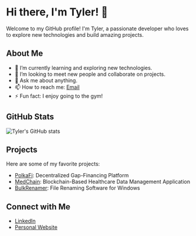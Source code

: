 # Hi there, I'm Tyler! 👋

Welcome to my GitHub profile! I'm Tyler, a passionate developer who loves to explore new technologies and build amazing projects.

## About Me

- 🌱 I’m currently learning and exploring new technologies.
- 👯 I’m looking to meet new people and collaborate on projects.
- 💬 Ask me about anything.
- 📫 How to reach me: [Email](18tyler.rosa1@gmail.com)
- ⚡ Fun fact: I enjoy going to the gym!

## GitHub Stats

![Tyler's GitHub stats](https://github-readme-stats.vercel.app/api?username=TylersHub&show_icons=true&theme=dark&hide=prs,issues,contribs&cache_seconds=10)

## Projects

Here are some of my favorite projects:

- [PolkaFi](https://github.com/TylersHub/Polkadot-Harvard-Hackathon): Decentralized Gap-Financing Platform 
- [MedChain](https://github.com/WomB0ComB0/hack-knight-25): Blockchain-Based Healthcare Data Management Application
- [BulkRenamer](https://github.com/TylersHub/BulkRenamer): File Renaming Software for Windows


## Connect with Me

- [LinkedIn](https://www.linkedin.com/in/tylerrosa)
- [Personal Website](https://tylerrosa.com/)
